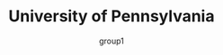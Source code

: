 ---
title: "University of Pennsylvania"
layout: article
author: group1
image_teaser: upenn.jpg
storymap_id: 6180b6abf67048dfe150e2f86d2d6cac
storymap_title: upenn-linguistic-landscape
---